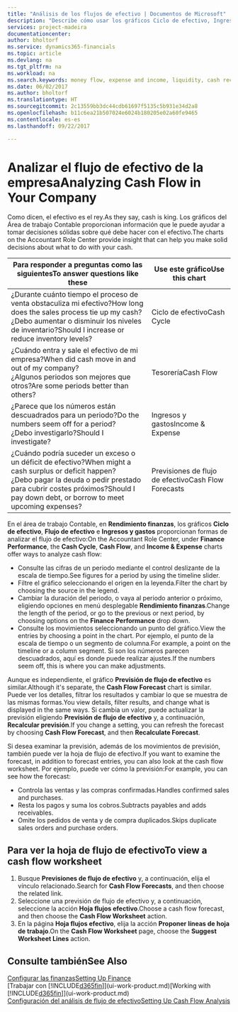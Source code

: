 ```yaml
---
title: "Análisis de los flujos de efectivo | Documentos de Microsoft"
description: "Describe cómo usar los gráficos Ciclo de efectivo, Ingresos y gastos, Flujo de efectivo y Previsión de flujo de efectivo para analizar el flujo de dinero de entrada y salida pasado y futuro de su empresa."
services: project-madeira
documentationcenter: 
author: bholtorf
ms.service: dynamics365-financials
ms.topic: article
ms.devlang: na
ms.tgt_pltfrm: na
ms.workload: na
ms.search.keywords: money flow, expense and income, liquidity, cash receipts minus cash payments, Cartera
ms.date: 06/02/2017
ms.author: bholtorf
ms.translationtype: HT
ms.sourcegitcommit: 2c13559bb3dc44cdb61697f5135c5b931e34d2a8
ms.openlocfilehash: b11c6ea21b507024e6024b180205e02a60fe9465
ms.contentlocale: es-es
ms.lasthandoff: 09/22/2017

---
```

# <a name="analyzing-cash-flow-in-your-company"></a><span data-ttu-id="12698-103">Analizar el flujo de efectivo de la empresa</span><span class="sxs-lookup"><span data-stu-id="12698-103">Analyzing Cash Flow in Your Company</span></span>
<span data-ttu-id="12698-104">Como dicen, el efectivo es el rey.</span><span class="sxs-lookup"><span data-stu-id="12698-104">As they say, cash is king.</span></span> <span data-ttu-id="12698-105">Los gráficos del Área de trabajo Contable proporcionan información que le puede ayudar a tomar decisiones sólidas sobre qué debe hacer con el efectivo.</span><span class="sxs-lookup"><span data-stu-id="12698-105">The charts on the Accountant Role Center provide insight that can help you make solid decisions about what to do with your cash.</span></span>  

| <span data-ttu-id="12698-106">Para responder a preguntas como las siguientes</span><span class="sxs-lookup"><span data-stu-id="12698-106">To answer questions like these</span></span> | <span data-ttu-id="12698-107">Use este gráfico</span><span class="sxs-lookup"><span data-stu-id="12698-107">Use this chart</span></span> |
| --- | --- |
| <span data-ttu-id="12698-108">¿Durante cuánto tiempo el proceso de venta obstaculiza mi efectivo?</span><span class="sxs-lookup"><span data-stu-id="12698-108">How long does the sales process tie up my cash?</span></span></br> <span data-ttu-id="12698-109">¿Debo aumentar o disminuir los niveles de inventario?</span><span class="sxs-lookup"><span data-stu-id="12698-109">Should I increase or reduce inventory levels?</span></span> |<span data-ttu-id="12698-110">Ciclo de efectivo</span><span class="sxs-lookup"><span data-stu-id="12698-110">Cash Cycle</span></span> |
| <span data-ttu-id="12698-111">¿Cuándo entra y sale el efectivo de mi empresa?</span><span class="sxs-lookup"><span data-stu-id="12698-111">When did cash move in and out of my company?</span></span></br> <span data-ttu-id="12698-112">¿Algunos periodos son mejores que otros?</span><span class="sxs-lookup"><span data-stu-id="12698-112">Are some periods better than others?</span></span> |<span data-ttu-id="12698-113">Tesorería</span><span class="sxs-lookup"><span data-stu-id="12698-113">Cash Flow</span></span> |
| <span data-ttu-id="12698-114">¿Parece que los números están descuadrados para un periodo?</span><span class="sxs-lookup"><span data-stu-id="12698-114">Do the numbers seem off for a period?</span></span></br> <span data-ttu-id="12698-115">¿Debo investigarlo?</span><span class="sxs-lookup"><span data-stu-id="12698-115">Should I investigate?</span></span> |<span data-ttu-id="12698-116">Ingresos y gastos</span><span class="sxs-lookup"><span data-stu-id="12698-116">Income & Expense</span></span> |
| <span data-ttu-id="12698-117">¿Cuándo podría suceder un exceso o un déficit de efectivo?</span><span class="sxs-lookup"><span data-stu-id="12698-117">When might a cash surplus or deficit happen?</span></span></br> <span data-ttu-id="12698-118">¿Debo pagar la deuda o pedir prestado para cubrir costes próximos?</span><span class="sxs-lookup"><span data-stu-id="12698-118">Should I pay down debt, or borrow to meet upcoming expenses?</span></span> |<span data-ttu-id="12698-119">Previsiones de flujo de efectivo</span><span class="sxs-lookup"><span data-stu-id="12698-119">Cash Flow Forecasts</span></span> |

<span data-ttu-id="12698-120">En el área de trabajo Contable, en **Rendimiento finanzas**, los gráficos **Ciclo de efectivo**, **Flujo de efectivo** e **Ingresos y gastos** proporcionan formas de analizar el flujo de efectivo:</span><span class="sxs-lookup"><span data-stu-id="12698-120">On the Accountant Role Center, under **Finance Performance**, the **Cash Cycle**, **Cash Flow**, and **Income & Expense** charts offer ways to analyze cash flow:</span></span>  

* <span data-ttu-id="12698-121">Consulte las cifras de un periodo mediante el control deslizante de la escala de tiempo.</span><span class="sxs-lookup"><span data-stu-id="12698-121">See figures for a period by using the timeline slider.</span></span>  
* <span data-ttu-id="12698-122">Filtre el gráfico seleccionando el origen en la leyenda.</span><span class="sxs-lookup"><span data-stu-id="12698-122">Filter the chart by choosing the source in the legend.</span></span>  
* <span data-ttu-id="12698-123">Cambiar la duración del periodo, o vaya al periodo anterior o próximo, eligiendo opciones en menú desplegable **Rendimiento finanzas**.</span><span class="sxs-lookup"><span data-stu-id="12698-123">Change the length of the period, or go to the previous or next period, by choosing options on the **Finance Performance** drop down.</span></span>  
* <span data-ttu-id="12698-124">Consulte los movimientos seleccionando un punto del gráfico.</span><span class="sxs-lookup"><span data-stu-id="12698-124">View the entries by choosing a point in the chart.</span></span> <span data-ttu-id="12698-125">Por ejemplo, el punto de la escala de tiempo o un segmento de columna.</span><span class="sxs-lookup"><span data-stu-id="12698-125">For example, a point on the timeline or a column segment.</span></span> <span data-ttu-id="12698-126">Si son los números parecen descuadrados, aquí es donde puede realizar ajustes.</span><span class="sxs-lookup"><span data-stu-id="12698-126">If the numbers seem off, this is where you can make adjustments.</span></span>  

<span data-ttu-id="12698-127">Aunque es independiente, el gráfico **Previsión de flujo de efectivo** es similar.</span><span class="sxs-lookup"><span data-stu-id="12698-127">Although it's separate, the **Cash Flow Forecast** chart is similar.</span></span> <span data-ttu-id="12698-128">Puede ver los detalles, filtrar los resultados y cambiar lo que se muestra de las mismas formas.</span><span class="sxs-lookup"><span data-stu-id="12698-128">You view details, filter results, and change what is displayed in the same ways.</span></span> <span data-ttu-id="12698-129">Si cambia un valor, puede actualizar la previsión eligiendo **Previsión de flujo de efectivo** y, a continuación, **Recalcular previsión**.</span><span class="sxs-lookup"><span data-stu-id="12698-129">If you change a setting, you can refresh the forecast by choosing **Cash Flow Forecast**, and then **Recalculate Forecast**.</span></span>

<span data-ttu-id="12698-130">Si desea examinar la previsión, además de los movimientos de previsión, también puede ver la hoja de flujo de efectivo.</span><span class="sxs-lookup"><span data-stu-id="12698-130">If you want to examine the forecast, in addition to forecast entries, you can also look at the cash flow worksheet.</span></span> <span data-ttu-id="12698-131">Por ejemplo, puede ver cómo la previsión:</span><span class="sxs-lookup"><span data-stu-id="12698-131">For example, you can see how the forecast:</span></span>

* <span data-ttu-id="12698-132">Controla las ventas y las compras confirmadas.</span><span class="sxs-lookup"><span data-stu-id="12698-132">Handles confirmed sales and purchases.</span></span>  
* <span data-ttu-id="12698-133">Resta los pagos y suma los cobros.</span><span class="sxs-lookup"><span data-stu-id="12698-133">Subtracts payables and adds receivables.</span></span>  
* <span data-ttu-id="12698-134">Omite los pedidos de venta y de compra duplicados.</span><span class="sxs-lookup"><span data-stu-id="12698-134">Skips duplicate sales orders and purchase orders.</span></span>  

## <a name="to-view-a-cash-flow-worksheet"></a><span data-ttu-id="12698-135">Para ver la hoja de flujo de efectivo</span><span class="sxs-lookup"><span data-stu-id="12698-135">To view a cash flow worksheet</span></span>
1. <span data-ttu-id="12698-136">Busque **Previsiones de flujo de efectivo** y, a continuación, elija el vínculo relacionado.</span><span class="sxs-lookup"><span data-stu-id="12698-136">Search for **Cash Flow Forecasts**, and then choose the related link.</span></span>  
2. <span data-ttu-id="12698-137">Seleccione una previsión de flujo de efectivo y, a continuación, seleccione la acción **Hoja flujos efectivo**.</span><span class="sxs-lookup"><span data-stu-id="12698-137">Choose a cash flow forecast, and then choose the **Cash Flow Worksheet** action.</span></span>  
3. <span data-ttu-id="12698-138">En la página **Hoja flujos efectivo**, elija la acción **Proponer líneas de hoja de trabajo**.</span><span class="sxs-lookup"><span data-stu-id="12698-138">On the **Cash Flow Worksheet** page, choose the **Suggest Worksheet Lines** action.</span></span>  

## <a name="see-also"></a><span data-ttu-id="12698-139">Consulte también</span><span class="sxs-lookup"><span data-stu-id="12698-139">See Also</span></span>
[<span data-ttu-id="12698-140">Configurar las finanzas</span><span class="sxs-lookup"><span data-stu-id="12698-140">Setting Up Finance</span></span>](finance-setup-finance.md)  
<span data-ttu-id="12698-141">[Trabajar con [!INCLUDE[d365fin](includes/d365fin_md.md)]](ui-work-product.md)</span><span class="sxs-lookup"><span data-stu-id="12698-141">[Working with [!INCLUDE[d365fin](includes/d365fin_md.md)]](ui-work-product.md)</span></span>  
[<span data-ttu-id="12698-142">Configuración del análisis de flujo de efectivo</span><span class="sxs-lookup"><span data-stu-id="12698-142">Setting Up Cash Flow Analysis</span></span>](finance-setup-cash-flow-analyses.md)  

